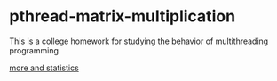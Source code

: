 # pthread-matrix-multiplication
This is a college homework for studying the behavior of multithreading programming

[more and statistics](assingment#2)
